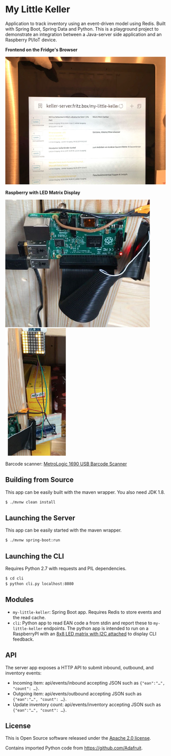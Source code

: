 # My Little Keller

Application to track inventory using an event-driven model using Redis. Built with Spring Boot, Spring Data and Python. This is a playground project to demonstrate an integration between a Java-server side application and an Raspberry PI/IoT device.

**Frontend on the Fridge's Browser**

<img src="img/IMG_0283.jpg" height="400">

**Raspberry with LED Matrix Display**

<img src="img/IMG_0290.jpg" height="400">
<img src="img/IMG_0292.jpg" height="400">

Barcode scanner: [MetroLogic 1690 USB Barcode Scanner](https://country.honeywellaidc.com/CatalogDocuments/00-02098%20REV%20G.pdf)

## Building from Source

This app can be easily built with the maven wrapper. You also need JDK 1.8.

```bash
$ ./mvnw clean install
```

## Launching the Server

This app can be easily started with the maven wrapper.

```bash
$ ./mvnw spring-boot:run
```

## Launching the CLI

Requires Python 2.7 with requests and PIL dependencies.

```bash
$ cd cli
$ python cli.py localhost:8080
```

## Modules

* `my-little-keller`: Spring Boot app. Requires Redis to store events and the read cache.
* `cli`: Python app to read EAN code a from stdin and report these to `my-little-keller` endpoints. The python app is intended to run on a RaspberryPI with an [8x8 LED matrix with I2C attached](https://www.adafruit.com/product/870) to display CLI feedback. 

## API

The server app exposes a HTTP API to submit inbound, outbound, and inventory events:

* Incoming item: api/events/inbound accepting JSON such as `{"ean":"…", "count": …}`.
* Outgoing item: api/events/outbound accepting JSON such as `{"ean":"…", "count": …}`.
* Update inventory count: api/events/inventory accepting JSON such as `{"ean":"…", "count": …}`.

License
-------
This is Open Source software released under the
[Apache 2.0 license](http://www.apache.org/licenses/LICENSE-2.0.html).

Contains imported Python code from https://github.com/Adafruit.

